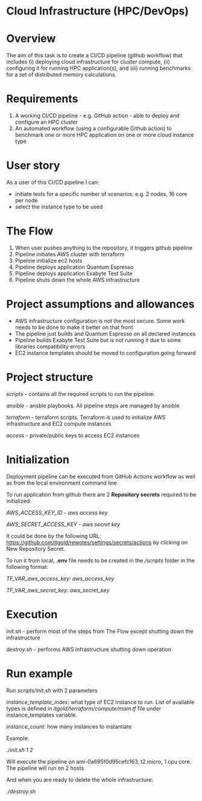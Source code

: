 # Cloud Infrastructure (HPC/DevOps)

# Overview

The aim of this task is to create a CI/CD pipeline (github workflow) that includes (i) deploying cloud infrastructure for cluster compute, (ii) configuring it for running HPC application(s), and (iii) running benchmarks for a set of distributed memory calculations.

# Requirements

1. A working CI/CD pipeline - e.g. GitHub action - able to deploy and configure an HPC cluster
2. An automated workflow (using a configurable Github action) to benchmark one or more HPC application on one or more cloud instance type

# User story

As a user of this CI/CD pipeline I can:

- initiate tests for a specific number of scenarios: e.g. 2 nodes, 16 core per node
- select the instance type to be used

# The Flow
1. When user pushes anything to the repository, it triggers github pipeline
2. Pipeline initiates AWS cluster with terraform
3. Pipeline initialize ec2 hosts
4. Pipeline deploys application Quantum Espresso
4. Pipeline deploys application Exabyte Test Suite
7. Pipeline shuts down the whole AWS infrastructure

# Project assumptions and allowances
- AWS infrastructure configuration is not the most secure. Some work needs to be done to make it better on that front
- The pipeline just builds and Quantum Espresso on all declared instances
- Pipeline builds Exabyte Test Suite but is not running it due to some libraries compatibility errors
- EC2 instance templates should be moved to configuration going forward 

# Project structure

_scripts_ - contains all the required scripts to run the pipeline:

_ansible_ - ansble playbooks. All pipeline steps are managed by ansible

_terraform_ - terraform scripts. Terraform is used to initialize AWS infrastructure and EC2 compute instances

_access_ - private/public keys to access EC2 instances

# Initialization
Deployment pipeline can be executed from GitHub Actions workflow as well as from the local environment command line

To run application from github there are 2 **Repository secrets** required to be initialized:

_AWS_ACCESS_KEY_ID - aws access key_

_AWS_SECRET_ACCESS_KEY - aws secret key_

It could be done by the following URL: https://github.com/itgold/rewotes/settings/secrets/actions by clicking on New Repository Secret.

To run it from local, **.env** file needs to be created in the _/scripts_ folder in the following format:

_TF_VAR_aws_access_key: aws_access_key_

_TF_VAR_aws_secret_key: aws_secret_key_

# Execution
_init.sh_ - perform most of the steps from The Flow except shutting down the infrastructure

_destroy.sh_ - performs AWS infrastructure shutting down operation

# Run example
Run _scripts/init.sh_ with 2 parameters

_instance_template_index_: what type of EC2 instance to run. List of available types is defined in _itgold/terraform/compute/main.tf_ file under instance_templates variable.  

_instance_count_: how many instances to instantiate

Example: 

_./init.sh 1 2_

Will execute the pipeline on ami-0a695f0d95cefc163, t2.micro, 1 cpu core. The pipeline will run on 2 hosts

And when you are ready to delete the whole infrastructure:

_./destroy.sh_

